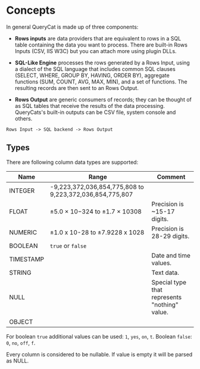 # Concepts

In general QueryCat is made up of three components:

- **Rows inputs** are data providers that are equivalent to rows in a SQL table containing the data you want to process. There are built-in Rows Inputs (CSV, IIS W3C) but you can attach more using plugin DLLs.

- **SQL-Like Engine** processes the rows generated by a Rows Input, using a dialect of the SQL language that includes common SQL clauses (SELECT, WHERE, GROUP BY, HAVING, ORDER BY), aggregate functions (SUM, COUNT, AVG, MAX, MIN), and a set of functions. The resulting records are then sent to an Rows Output.

- **Rows Output** are generic consumers of records; they can be thought of as SQL tables that receive the results of the data processing.
QueryCats's built-in outputs can be CSV file, system console and others.

```
Rows Input -> SQL backend -> Rows Output
```

## Types

There are following column data types are supported:

| Name | Range | Comment |
| --- | --- | --- |
| INTEGER | -9,223,372,036,854,775,808 to 9,223,372,036,854,775,807 | |
| FLOAT | ±5.0 × 10−324 to ±1.7 × 10308 | Precision is ~15-17 digits. |
| NUMERIC | ±1.0 x 10-28 to ±7.9228 x 1028 | Precision is 28-29 digits. |
| BOOLEAN | `true` or `false` | |
| TIMESTAMP | | Date and time values. |
| STRING | | Text data. |
| NULL | | Special type that represents "nothing" value. |
| OBJECT | |

For boolean `true` additional values can be used: `1`, `yes`, `on`, `t`. Boolean `false`: `0`, `no`, `off`, `f`.

Every column is considered to be nullable. If value is empty it will be parsed as NULL.
